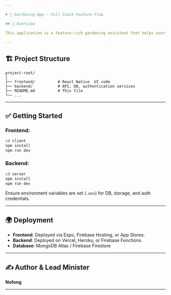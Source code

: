 ```yaml
---

# 🌱 Gardening App — Full Stack Feature Flow

## 📄 Overview

This application is a feature-rich gardening assistant that helps users manage their plants, track care activities, and explore tips. It supports login, reminders, journaling, voice commands, and more. The app includes both **frontend (UI)** and **backend (data/services)** layers.

---
```


## 🏗️ Project Structure

```plaintext
project-root/
│
├── frontend/          # React Native  UI code
├── backend/           # API, DB, authentication services
├── README.md          # This file
└── ...
```

---

## ✅ Getting Started

### Frontend:

```bash
cd client
npm install
npm run dev
```

### Backend:

```bash
cd server
npm install
npm run dev
```

Ensure environment variables are set (`.env`) for DB, storage, and auth credentials.

---

## 🌍 Deployment

* **Frontend**: Deployed via Expo, Firebase Hosting, or App Stores.
* **Backend**: Deployed on Vercel, Heroku, or Firebase Functions.
* **Database**: MongoDB Atlas / Firebase Firestore

---

## ✍️ Author & Lead Minister

**Nofong**

---
